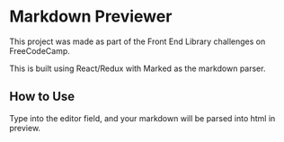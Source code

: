 # Markdown Previewer
This project was made as part of the Front End Library challenges on FreeCodeCamp.

This is built using React/Redux with Marked as the markdown parser.

## How to Use

Type into the editor field, and your markdown will be parsed into html in preview.
